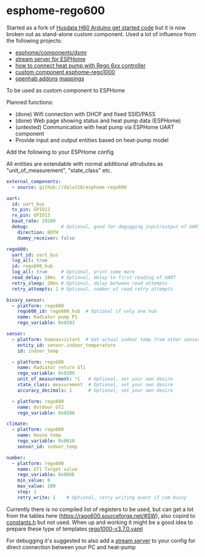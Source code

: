 # esphome-rego600
Started as a fork of [Husdata H60 Arduino get started code](https://github.com/peterarandis/H60-OS) but it is now broken out as stand-alone custom component. Used a lot of influence from the following projects:
  - [esphome/components/dsmr](https://github.com/esphome/esphome/tree/dev/esphome/components/dsmr)
  - [stream server for ESPHome](https://github.com/oxan/esphome-stream-server/)
  - [how to connect heat pump with Rego 6xx controller](https://rago600.sourceforge.net/)
  - [custom component esphome-rego1000](https://github.com/jagheterfredrik/esphome-rego1000) 
  - [openhab addons](https://github.com/openhab/openhab-addons/tree/main/bundles/org.openhab.binding.regoheatpump) [mappings](https://github.com/openhab/openhab-addons/blob/main/bundles/org.openhab.binding.regoheatpump/src/main/java/org/openhab/binding/regoheatpump/internal/rego6xx/RegoRegisterMapper.java)

To be used as custom component to ESPHome

Planned functions:
  - (done) Wifi connection with DHCP and fixed SSID/PASS
  - (done) Web page showing status and heat pump data (ESPHome)
  - (untested) Communication with heat pump via ESPHome UART component
  - Provide input and output entities based on heat-pump model

Add the following to your ESPHome config

All entities are extendable with normal additional attrubutes as "unit_of_measurement", "state_class" etc.

```yaml
external_components:
  - source: github://dala318/esphome-rego600

uart:
  id: uart_bus
  tx_pin: GPIO12
  rx_pin: GPIO13
  baud_rate: 19200
  debug:            # Optional, good for degugging input/output of UART
    direction: BOTH
    dummy_receiver: false

rego600:
  uart_id: uart_bus
  log_all: true
  id: rego600_hub
  log_all: true     # Optional, print some more
  read_delay: 10ms  # Optional, delay to first reading of UART
  retry_sleep: 20ms # Optional, delay between read attempts
  retry_attempts: 1 # Optional, number of read retry attempts

binary_sensor:
  - platform: rego600
    rego600_id: rego600_hub  # Optional if only one hub
    name: Radiator pump P1
    rego_variable: 0x0203

sensor:
  - platform: homeassistant  # Get actual indoor temp from other sensor, could also be a sensor read from rego600
    entity_id: sensor.indoor_temperature
    id: indoor_temp

  - platform: rego600
    name: Radiator return GT1
    rego_variable: 0x0209
    unit_of_measurement: °C   # Optional, set your own desire
    state_class: measurement  # Optional, set your own desire
    accuracy_decimals: 1      # Optional, set your own desire

  - platform: rego600
    name: Outdoor GT2
    rego_variable: 0x020A

climate:
  - platform: rego600
    name: House temp
    rego_variable: 0x0010
    sensor_id: indoor_temp

number:
  - platform: rego600
    name: GT1 Target value
    rego_variable: 0x006E
    min_value: 0
    max_value: 100
    step: 1
    retry_write: 1    # Optional, retry writing event if com bussy

```

Currently there is no compiled list of registers to be used, but can get a lot from the tables here (https://rago600.sourceforge.net/#SW), also copird to [constants.h](https://github.com/dala318/esphome-rego600/blob/master/components/rego600/constants.h) but not used. When up and working it might be a good idea to prepare these type of templates [rego1000-v3.7.0.yaml](https://github.com/jagheterfredrik/esphome-rego1000/blob/main/rego1000-v3.7.0.yaml)

For debugging it's suggested to also add a [stream server](https://github.com/oxan/esphome-stream-server) to your config for direct connection between your PC and heat-pump
